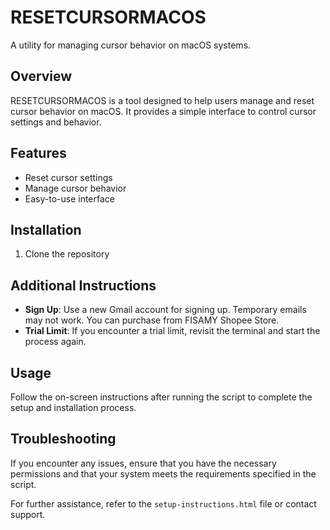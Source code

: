 # RESETCURSORMACOS

A utility for managing cursor behavior on macOS systems.

## Overview
RESETCURSORMACOS is a tool designed to help users manage and reset cursor behavior on macOS. It provides a simple interface to control cursor settings and behavior.

## Features
- Reset cursor settings
- Manage cursor behavior
- Easy-to-use interface

## Installation
1. Clone the repository

## Additional Instructions
- **Sign Up**: Use a new Gmail account for signing up. Temporary emails may not work. You can purchase from FISAMY Shopee Store.
- **Trial Limit**: If you encounter a trial limit, revisit the terminal and start the process again.

## Usage
Follow the on-screen instructions after running the script to complete the setup and installation process.

## Troubleshooting
If you encounter any issues, ensure that you have the necessary permissions and that your system meets the requirements specified in the script.

For further assistance, refer to the `setup-instructions.html` file or contact support.